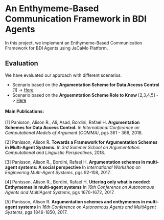 # An Enthymeme-Based Communication Framework in BDI Agents

In this project, we implement an Enthymeme-Based Communication Framework for BDI Agents using JaCaMo Platform. 

## Evaluation

We have evaluated our approach with different scenarios.
* Scenario based on the **Argumentation Scheme for Data Access Control** [1] -> [Here](https://github.com/AlisonPanisson/EBCF/blob/master/Scenario_DAC.md)
* Scenario based on the **Arguemntation Scheme Role to Know** [2,3,4,5] -> [Here](https://github.com/AlisonPanisson/EBC)

#### **Main Publications:**

[1] Panisson, Alison R., Ali, Asad, Bordini, Rafael H. 
**Argumentation Schemes for Data Access Control.** 
In *International Conference on Computational Models of Argument (COMMA)*, pgs 361 - 368, 2018.

[2] Panisson, Alison R. 
**Towards a Framework for Argumentation Schemes in Multi-Agent Systems.** 
In *3rd Summer School on Argumentation: Computational and Linguistic Perspectives*, 2018.

[3] Panisson, Alison R., Bordini, Rafael H. 
**Argumentation schemes in multi-agent systems: A social perspective**
In *International Workshop on Engineering Multi-Agent Systems*, pgs 92-108, 2017.

[4] Panisson, Alison R., Bordini, Rafael H. 
**Uttering only what is needed: Enthymemes in multi-agent systems**
In *16th Conference on Autonomous Agents and MultiAgent Systems*, pgs 1670-1672, 2017.

[5] Panisson, Alison R. 
**Argumentation schemes and enthymemes in multi-agent systems**
In *16th Conference on Autonomous Agents and MultiAgent Systems*, pgs 1849-1850, 2017.
